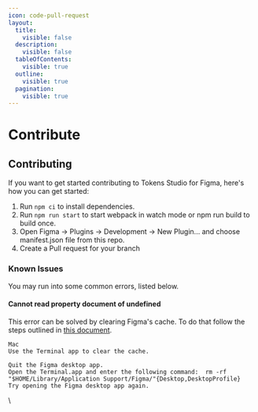 ```yaml
---
icon: code-pull-request
layout:
  title:
    visible: false
  description:
    visible: false
  tableOfContents:
    visible: true
  outline:
    visible: true
  pagination:
    visible: true
---
```


# Contribute

## Contributing

If you want to get started contributing to Tokens Studio for Figma, here's how you can get started:

1. Run `npm ci` to install dependencies.
2. Run `npm run start` to start webpack in watch mode or npm run build to build once.
3. Open Figma -> Plugins -> Development -> New Plugin... and choose manifest.json file from this repo.
4. Create a Pull request for your branch



### Known Issues

You may run into some common errors, listed below.



#### **Cannot read property document of undefined**

This error can be solved by clearing Figma's cache. To do that follow the steps outlined in [this document](https://help.figma.com/hc/en-us/articles/360040328553-Can-I-work-offline-with-Figma-#clear-data).

```
Mac
Use the Terminal app to clear the cache.

Quit the Figma desktop app.
Open the Terminal.app and enter the following command:  rm -rf "$HOME/Library/Application Support/Figma/"{Desktop,DesktopProfile}
Try opening the Figma desktop app again.
```

\
